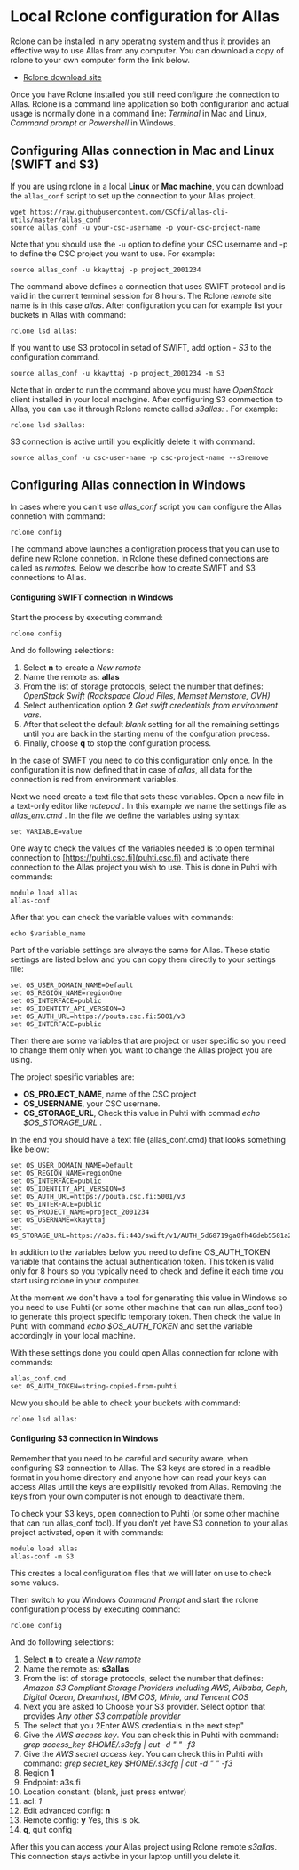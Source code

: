 # Local Rclone configuration for Allas

Rclone can be installed in any operating system and thus it provides an effective way 
to use Allas from any computer. You can download a copy of rclone to your own computer 
form the link below.

   * [Rclone download site](https://rclone.org/downloads/)

Once you have Rclone installed you still need configure the connection to Allas. Rclone is a 
command line application so both configurarion and actual usage is normally done in a command 
line: _Terminal_ in Mac and Linux, _Command prompt_ or _Powershell_ in Windows.

## Configuring Allas connection in Mac and Linux (SWIFT and S3)

If you are using rclone in a local **Linux** or **Mac machine**, you can download 
the `allas_conf` script to set up the connection to your Allas project.

```text
wget https://raw.githubusercontent.com/CSCfi/allas-cli-utils/master/allas_conf
source allas_conf -u your-csc-username -p your-csc-project-name
```
Note that you should use the `-u` option to define your CSC username and -p to 
define the CSC project you want to use. For example:

```text
source allas_conf -u kkayttaj -p project_2001234
```
The command above defines a connection that uses SWIFT protocol and is valid in the current
terminal session for 8 hours. The Rclone _remote_ site name is in this case _allas_. After 
configuration you can for example list your buckets in Allas with command:
```text
rclone lsd allas:
```
If you want to use S3 protocol in setad of SWIFT, add option _- S3_ to the configuration command. 
```text
source allas_conf -u kkayttaj -p project_2001234 -m S3
```
Note that in order to run the command above you must have _OpenStack_ client installed in your local machgine. After configuring S3 commection to Allas, you can use it through Rclone remote 
called _s3allas:_ . For example:

```text
rclone lsd s3allas:
```
S3 connection is active untill you explicitly delete it with command:

```text
source allas_conf -u csc-user-name -p csc-project-name --s3remove
```

## Configuring Allas connection in Windows 

In cases where you can't use _allas_conf_ script you can configure the Allas connetion with 
command:

```text
rclone config
```
The command above launches a configration process that you can use to define new Rclone 
connetion. In Rclone these defined connections are called as _remotes_. 
Below we describe how to create SWIFT and S3 connections to Allas.

#### Configuring SWIFT connection in Windows

Start the process by executing command:

```text
rclone config
```
And do following selections:

   1. Select **n** to create a _New remote_
   2. Name the remote as: **allas**
   3. From the list of storage protocols, select the number that defines:
_OpenStack Swift (Rackspace Cloud Files, Memset Memstore, OVH)_
   4. Select authentication option **2** _Get swift credentials from environment vars._
   5. After that select the default _blank_ setting for all the remaining settings until you are back in the starting menu of the confguration process. 
   6. Finally, choose **q** to stop the configuration process.
 
In the case of SWIFT you need to do this configuration only once. In the configuration 
it is now defined that in case of _allas_, all data for the connection is red from environment variables.

Next we need create a text file that sets these variables. Open a new file in a text-only 
editor like _notepad_ . In this example we name the settings file as _allas_env.cmd_ . 
In the file we define the variables using syntax:

```text
set VARIABLE=value
```
One way to check the values of the variables needed is to open terminal connection to 
[https://puhti.csc.fi](puhti.csc.fi) and activate there connection to the Allas project you 
wish to use. This is done in Puhti with commands:

```text
module load allas
allas-conf
```
After that you can check the variable values with commands:

```text
echo $variable_name
```
Part of the variable settings are always the same for Allas.
These static settings are listed below and you can copy them directly to
your settings file:

```text
set OS_USER_DOMAIN_NAME=Default
set OS_REGION_NAME=regionOne
set OS_INTERFACE=public
set OS_IDENTITY_API_VERSION=3
set OS_AUTH_URL=https://pouta.csc.fi:5001/v3
set OS_INTERFACE=public
```
Then there are some variables that are project or user specific so you need 
to change them only when you want to change the Allas project you are using.

The project spesific variables are:

   * **OS_PROJECT_NAME**, name of the CSC project 
   * **OS_USERNAME**, your CSC usernane.
   * **OS_STORAGE_URL**, Check this value in Puhti with commad  _echo $OS_STORAGE_URL_ .

In the end you should have a text file (allas_conf.cmd) that looks something like below:
```text
set OS_USER_DOMAIN_NAME=Default
set OS_REGION_NAME=regionOne
set OS_INTERFACE=public
set OS_IDENTITY_API_VERSION=3
set OS_AUTH_URL=https://pouta.csc.fi:5001/v3
set OS_INTERFACE=public
set OS_PROJECT_NAME=project_2001234
set OS_USERNAME=kkayttaj
set OS_STORAGE_URL=https://a3s.fi:443/swift/v1/AUTH_5d68719ga0fh46deb5581a2625ee1a9d
```
In addition to the variables below you need to define OS_AUTH_TOKEN variable that contains
the actual authentication token. This token is valid only for 8 hours so you typically need 
to check and define it each time you start using rclone in your computer.

At the moment we don't have a tool for generating this value in Windows so you need to 
use Puhti (or some other machine that can run allas_conf tool) to generate this project 
specific temporary token. Then check the value in Puhti with command _echo $OS_AUTH_TOKEN_
and set the variable accordingly in your local machine. 

With these settings done you could open Allas connection for rclone with commands:

```text
allas_conf.cmd
set OS_AUTH_TOKEN=string-copied-from-puhti
```
Now you should be able to check your buckets with command:
```text
rclone lsd allas:
```

#### Configuring S3 connection in Windows

Remember that you need to be careful and security aware, when configuring S3 connection to Allas. The S3 keys are stored in a readble format in you home directory and anyone how can read your keys can access Allas until the keys are expilisitly revoked from Allas. Removing the keys from your own computer is not enough to deactivate them.

To check your S3 keys, open connection to Puhti (or some other machine that can run allas_conf tool). If you don't yet have S3 connetion to your allas project activated, open it with commands:

```
module load allas
allas-conf -m S3
```
This creates a local configuration files that we will later on use to check some values.

Then switch to you Windows _Command Prompt_ and start the rclone configuration process by executing command:

```text
rclone config
```
And do following selections:
   1. Select **n** to create a _New remote_
   2. Name the remote as: **s3allas**
   3. From the list of storage protocols, select the number that defines: _Amazon S3 Compliant Storage Providers including AWS, Alibaba, Ceph, Digital Ocean, Dreamhost, IBM COS, Minio, and Tencent COS_
   4. Next you are asked to Choose your S3 provider. Select option that provides _Any other S3 compatible provider_
   5. The select that you 2Enter AWS credentials in the next step" 
   6. Give the _AWS access key_. You can check this in Puhti with command: 
   _grep access_key $HOME/.s3cfg  | cut -d " " -f3_ 
   7. Give the _AWS secret access key_. You can check this in Puhti with command: 
   _grep secret_key $HOME/.s3cfg  | cut -d " " -f3_ 
   8. Region **1**
   9. Endpoint: a3s.fi
   10. Location constant: (blank, just press entwer)
   11. acl: *1*
   12. Edit advanced config: **n**
   13. Remote config: **y** Yes, this is ok.
   14. **q**, quit config
 
After this you can access your Allas project using Rclone remote _s3allas_. This connection stays activbe in your laptop untill you delete it.

 
